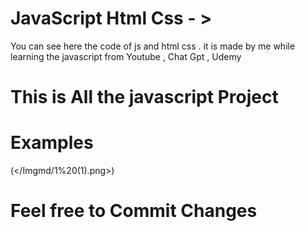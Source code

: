 # JavaScript Html Css - >

You can see here the code of js and html css .
it is made by me while learning the javascript from Youtube , Chat Gpt , Udemy

# This is All the javascript Project

# Examples

(</Imgmd/1%20(1).png>)

# Feel free to Commit Changes
